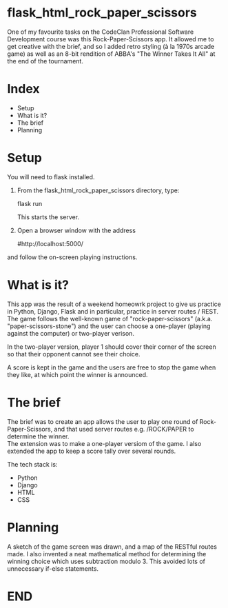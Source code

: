 # flask_html_rock_paper_scissors

One of my favourite tasks on the CodeClan Professional Software Development course was this Rock-Paper-Scissors app. 
It allowed me to get creative with the brief, and so I added retro styling (à la 1970s arcade game) as well as an 8-bit rendition of ABBA's "The Winner Takes It All" at the end of the tournament.

# Index
* Setup
* What is it?
* The brief
* Planning

# Setup
You will need to flask installed.

1. From the flask_html_rock_paper_scissors directory, type:

      flask run
      
   This starts the server.
      
2. Open a browser window with the address 

      #http://localhost:5000/ 

  and follow the on-screen playing instructions.


# What is it?
This app was the result of a weekend homeowrk project to give us practice in Python, Django, Flask and in particular, practice in server routes / REST.  The game follows 
the well-known game of "rock-paper-scissors" (a.k.a. "paper-scissors-stone") and the user can choose a one-player (playing against the computer) or two-player verison.

In the two-player version, player 1 should cover their corner of the screen so that their opponent cannot see their choice.

A score is kept in the game and the users are free to stop the game when they like, at which point the winner is announced.


# The brief
The brief was to create an app allows the user to play one round of Rock-Paper-Scissors, and that used server routes e.g. /ROCK/PAPER to determine the winner.  
The extension was to make a one-player versiom of the game.  I also extended the app to keep a score tally over several rounds. 

The tech stack is:
* Python 
* Django
* HTML
* CSS

# Planning
A sketch of the game screen was drawn, and a map of the RESTful routes made.  I also invented a neat mathematical method for determining the winning choice which uses subtraction modulo 3.
This avoided lots of unnecessary if-else statements.

# END
